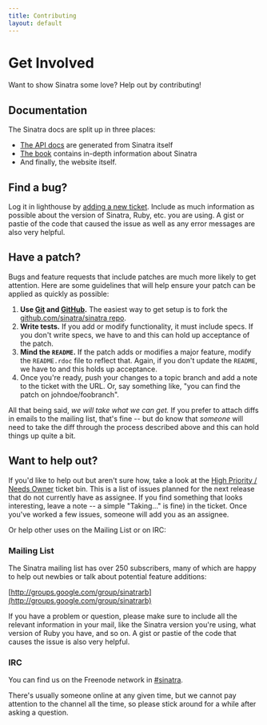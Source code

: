 ```yaml
---
title: Contributing
layout: default
---
```


# Get Involved

Want to show Sinatra some love? Help out by contributing!

## Documentation

The Sinatra docs are split up in three places:

* [The API docs](http://sinatra.github.com/api/index.html "API Docs")
are generated from Sinatra itself
* [The book](http://sinatra.github.com/book.html) contains in-depth
  information about Sinatra
* And finally, the website itself.

## Find a bug?

Log it in lighthouse by [adding a new
ticket](http://sinatra.lighthouseapp.com/projects/9779-sinatra/tickets/new).
Include as much information as possible about the version of Sinatra,
Ruby, etc. you are using. A gist or pastie of the code that caused the
issue as well as any error messages are also very helpful.

## Have a patch?

Bugs and feature requests that include patches are much more likely to
get attention. Here are some guidelines that will help ensure your patch
can be applied as quickly as possible:

1. **Use [Git](http://git-scm.com) and [GitHub](http://github.com).**
   The easiest way to get setup is to fork the
   [github.com/sinatra/sinatra repo](http://github.com/sinatra/sinatra/).
2. **Write tests.** If you add or modify functionality, it must include
   specs. If you don't write specs, we have to and this can hold up
   acceptance of the patch.
3. **Mind the `README`.** If the patch adds or modifies a major feature,
   modify the `README.rdoc` file to reflect that. Again, if you don't
   update the `README`, we have to and this holds up acceptance.
4. Once you're ready, push your changes to a topic branch and add a note
   to the ticket with the URL. Or, say something like, "you can find the
   patch on johndoe/foobranch".

All that being said, _we will take what we can get._ If you prefer to
attach diffs in emails to the mailing list, that's fine -- but do know
that _someone_ will need to take the diff through the process described
above and this can hold things up quite a bit.

## Want to help out?

If you'd like to help out but aren't sure how, take a look at the [High
Priority / Needs
Owner](http://sinatra.lighthouseapp.com/projects/9779-sinatra/tickets/bins/13046)
ticket bin. This is a list of issues planned for the next release that
do not currently have as assignee. If you find something that looks
interesting, leave a note -- a simple "Taking..." is fine) in the
ticket. Once you've worked a few issues, someone will add you as an
assignee.

Or help other uses on the Mailing List or on IRC:

### Mailing List

The Sinatra mailing list has over 250 subscribers, many of which are
happy to help out newbies or talk about potential feature additions:

[http://groups.google.com/group/sinatrarb](http://groups.google.com/group/sinatrarb)

If you have a problem or question, please make sure to include all the
relevant information in your mail, like the Sinatra version you're
using, what version of Ruby you have, and so on. A gist or pastie of the
code that causes the issue is also very helpful.

### IRC

You can find us on the Freenode network in
[#sinatra](irc://chat.freenode.net/#sinatra).

There's usually someone online at any given time, but we cannot pay
attention to the channel all the time, so please stick around for a
while after asking a question.
